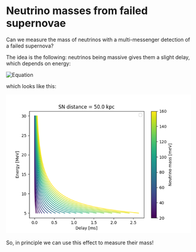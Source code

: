 # Neutrino masses from failed supernovae

Can we measure the mass of neutrinos with a multi-messenger detection of a failed supernova?

The idea is the following: neutrinos being massive gives them a slight delay, which depends on energy: 

![Equation](https://latex.codecogs.com/png.image?\dpi{110}\bg{white}\Delta&space;t&space;=&space;\frac{D}{c}&space;\frac{m^2}{E^2})

which looks like this:

![figure](delays.png)

So, in principle we can use this effect to measure their mass! 